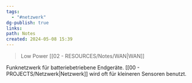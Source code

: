 ```yaml
---
tags:
  - "#netzwerk"
dg-publish: true
links: 
path: Notes
created: 2024-05-08 15:39
---
```

> Low Power [[02 - RESOURCES/Notes/WAN\|WAN]]

Funknetzwerk für batteriebetriebene Endgeräte. [[00 - PROJECTS/Netzwerk\|Netzwerk]] wird oft für kleineren Sensoren benutzt.